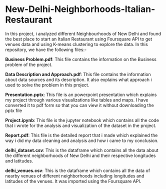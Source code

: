 # New-Delhi-Neighborhoods-Italian-Restaurant

In this project, i analyzed different Neighbourhoods of New Delhi and found the best place to start an Italian Restaurant using Foursquare API to get venues data and using K-means clustering to explore the data. 
In this repository, we have the following files:-

**Business Problem.pdf**: This file contains the information on the Business problem of the project.

**Data Description and Approach.pdf**: This file contains the information about data sources and its description. It also explains what approach i used to solve the problem in this project.

**Presentation.pptx**: This file is an powerpoint presentation which explains my project through various visualizations like tables and maps. I have converted it to pdf form so that you can view it without downloading the pptx file

**Project.ipynb**: This file is the jupyter notebook which contains all the code that i wrote for the analysis and visualization of the dataset in the project.

**Report.pdf**: This file is the detailed report that i made which explained the way i did my data cleaning and analysis and how i came to my conclusion.

**delhi_dataset.csv**: This is the dataframe which contains all the data about the different neighborhoods of New Delhi and their respective longitudes and latitudes.

**delhi_venues.csv**: This is the dataframe which contains all the data of nearby venues of different neighborhoods including longitudes and latitudes of the venues. It was imported using the Foursquare API.
